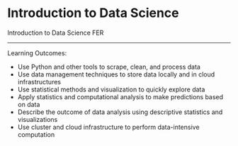 # Introduction to Data Science  
Introduction to Data Science FER

- - - -

Learning Outcomes:
- Use Python and other tools to scrape, clean, and process data
- Use data management techniques to store data locally and in cloud infrastructures
- Use statistical methods and visualization to quickly explore data
- Apply statistics and computational analysis to make predictions based on data
- Describe the outcome of data analysis using descriptive statistics and visualizations
- Use cluster and cloud infrastructure to perform data-intensive computation
